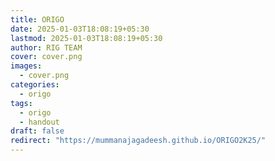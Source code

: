 ```yaml
---
title: ORIGO
date: 2025-01-03T18:08:19+05:30
lastmod: 2025-01-03T18:08:19+05:30
author: RIG TEAM
cover: cover.png
images:
  - cover.png
categories:
  - origo
tags:
  - origo
  - handout
draft: false
redirect: "https://mummanajagadeesh.github.io/ORIGO2K25/"
---
```

<head>
  <meta http-equiv="refresh" content="0;url=https://mummanajagadeesh.github.io/ORIGO2K25/">
</head>
